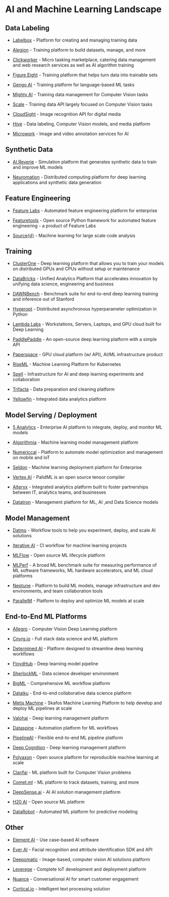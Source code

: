 # AI and Machine Learning Landscape

## Data Labeling

* [Labelbox](https://www.labelbox.com/) - Platform for creating and managing training data

* [Alegion](https://alegion.com/) - Training platform to build datasets, manage, and more

* [Clickworker](https://www.clickworker.com/) - Micro tasking marketplace, catering data management and web research services as well as AI algorithm training

* [Figure Eight](https://www.figure-eight.com/) - Training platform that helps turn data into trainable sets

* [Gengo AI](https://gengo.ai/) - Training platform for language-based ML tasks 

* [Mighty AI](https://mighty.ai/) - Training data management for Computer Vision tasks 

* [Scale](https://scale.ai/) - Training data API largely focused on Computer Vision tasks

* [CloudSight](https://cloudsight.ai/) - Image recognition API for digital media 

* [Hive](https://thehive.ai/) - Data labeling, Computer Vision models, and media platform 

* [Microwork](https://microwork.io/) - Image and video annotation services for AI

## Synthetic Data

* [AI.Reverie](https://aireverie.com/) - Simulation platform that generates synthetic data to train and improve ML models

* [Neuromation](https://www.neuromation.io/) - Distributed computing platform for deep learning applications and synthetic data generation

## Feature Engineering

* [Feature Labs](https://www.featurelabs.com/) - Automated feature engineering platform for enterprise

* [Featuretools](https://www.featuretools.com/) - Open source Python framework for automated feature engineering - a product of Feature Labs 

* [Source{d}](https://sourced.tech/) - Machine learning for large scale code analysis

## Training

* [ClusterOne](https://clusterone.com/) - Deep learning platform that allows you to train your models on distributed GPUs and CPUs without setup or maintenance

* [DataBricks](https://databricks.com/) -  Unified Analytics Platform that accelerates innovation by unifying data science, engineering and business 

* [DAWNBench](https://dawn.cs.stanford.edu/benchmark/index.html) - Benchmark suite for end-to-end deep learning training and inference out of Stanford 

* [Hyperopt](https://hyperopt.github.io/hyperopt/) - Distributed asynchronous hyperparameter optimization in Python 

* [Lambda Labs](https://lambdalabs.com/) - Workstations, Servers, Laptops, and GPU cloud built for Deep Learning

* [PaddlePaddle](http://www.paddlepaddle.org/) - An open-source deep learning platform with a simple API

* [Paperspace](https://www.paperspace.com/) - GPU cloud platform (w/ API), AI/ML infrastructure product

* [RiseML](https://riseml.com/) - Machine Learning Platform for Kubernetes 

* [Spell](https://www.spell.run/) - Infrastructure for AI and deep learning experiments and collaboration 

* [Trifacta](https://www.trifacta.com/start-wrangling/) - Data preparation and cleaning platform 

* [Yellowfin](https://www.yellowfinbi.com/) - Integrated data analytics platform

## Model Serving / Deployment

* [5 Analytics](https://www.5analytics.com/index.html) - Enterprise AI platform to integrate, deploy, and monitor ML models

* [Algorithmia](https://algorithmia.com/) - Machine learning model management platform

* [Numericcal](https://www.numericcal.com/) - Platform to automate model optimization and management on mobile and IoT

* [Seldon](https://www.seldon.io/) - Machine learning deployment platform for Enterprise

* [Vertex AI](http://vertex.ai/) - PalidML is an open source tensor compiler 

* [Alteryx](https://www.alteryx.com/platform) - Integrated analytics platform built to foster partnerships between IT, analytics teams, and businesses 

* [Datatron](https://www.datatron.com/) - Management platform for ML, AI ,and Data Science models 

## Model Management

* [Datmo](https://datmo.com/) - Workflow tools to help you experiment, deploy, and scale AI solutions

* [Iterative AI](https://iterative.ai/) - CI workflow for machine learning projects

* [MLFlow](https://mlflow.org/) - Open source ML lifecycle platform

* [MLPerf](https://mlperf.org/) - A broad ML benchmark suite for measuring performance of ML software frameworks, ML hardware accelerators, and ML cloud platforms

* [Neptune](https://neptune.ml/) - Platform to build ML models, manage infrastructure and dev environments, and team collaboration tools

* [ParallelM](https://www.parallelm.com/) - Platform to deploy and optimize ML models at scale

## End-to-End ML Platforms

* [Allegro](https://allegro.ai/) - Computer Vision Deep Learning platform

* [Cnvrg.io](https://cnvrg.io/) - Full stack data science and ML platform

* [Determined AI](https://determined.ai/) - Platform designed to streamline deep learning workflows

* [FloydHub](https://www.floydhub.com/) - Deep learning model pipeline

* [SherlockML](https://sherlockml.com/) - Data science developer environment 

* [BigML](https://bigml.com/) - Comprehensive ML workflow platform 

* [Dataiku](https://www.dataiku.com/) - End-to-end collaborative data science platform

* [Metis Machine](https://metismachine.com/) - Skafos Machine Learning Platform to help develop and deploy ML pipelines at scale 

* [Valohai](https://valohai.com/) - Deep learning management platform

* [Dataspine](https://dataspine.io/) - Automation platform for ML workflows

* [PipelineAI](https://pipeline.ai/) - Flexible end-to-end ML pipeline platform

* [Deep Cognition](https://deepcognition.ai/) - Deep learning management platform

* [Polyaxon](https://polyaxon.com/) - Open source platform for reproducible machine learning at scale

* [Clarifai](https://www.clarifai.com/) - ML platform built for Computer Vision problems

* [Comet.ml](https://www.comet.ml/) - ML platform to track datasets, training, and more 

* [DeepSense.ai](https://deepsense.ai/) - AI AI solution management platform

* [H20 AI](https://h2o.ai) - Open source ML platform

* [DataRobot](https://www.datarobot.com/) - Automated ML platform for predictive modeling

## Other

* [Element AI](https://www.elementai.com/) - Use case-based AI software

* [Ever AI](https://ever.ai/) - Facial recognition and attribute identification SDK and API

* [Deepomatic](http://www.deepomatic.com/) - Image-based, computer vision AI solutions platform

* [Leverege](https://www.leverege.com/) - Complete IoT development and deployment platform 

* [Nuance](https://www.nuance.com/omni-channel-customer-engagement/technologies/artificial-intelligence.html) - Conversational AI for smart customer engagement

* [Cortical.io](https:/www.cortical.io) - Intelligent text processing solution
